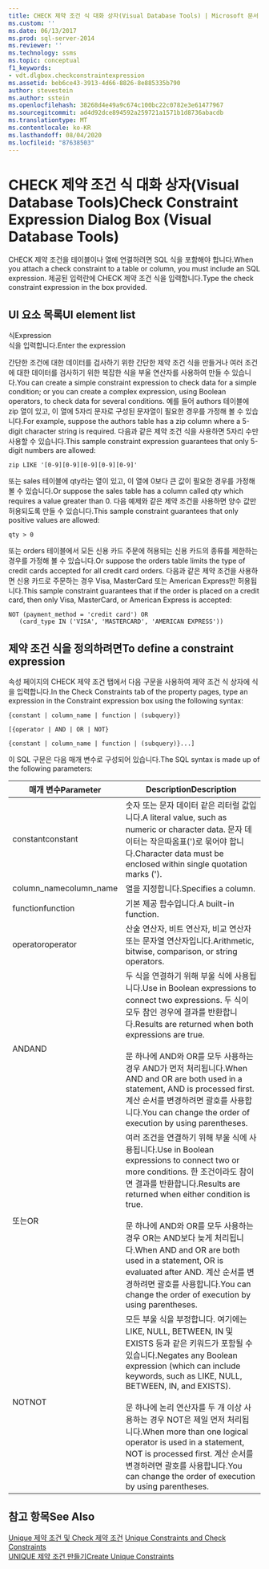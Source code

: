```yaml
---
title: CHECK 제약 조건 식 대화 상자(Visual Database Tools) | Microsoft 문서
ms.custom: ''
ms.date: 06/13/2017
ms.prod: sql-server-2014
ms.reviewer: ''
ms.technology: ssms
ms.topic: conceptual
f1_keywords:
- vdt.dlgbox.checkconstraintexpression
ms.assetid: beb6ce43-3913-4d66-8826-8e885335b790
author: stevestein
ms.author: sstein
ms.openlocfilehash: 38268d4e49a9c674c100bc22c0782e3e61477967
ms.sourcegitcommit: ad4d92dce894592a259721a1571b1d8736abacdb
ms.translationtype: MT
ms.contentlocale: ko-KR
ms.lasthandoff: 08/04/2020
ms.locfileid: "87638503"
---
```

# <a name="check-constraint-expression-dialog-box-visual-database-tools"></a><span data-ttu-id="6c883-102">CHECK 제약 조건 식 대화 상자(Visual Database Tools)</span><span class="sxs-lookup"><span data-stu-id="6c883-102">Check Constraint Expression Dialog Box (Visual Database Tools)</span></span>
  <span data-ttu-id="6c883-103">CHECK 제약 조건을 테이블이나 열에 연결하려면 SQL 식을 포함해야 합니다.</span><span class="sxs-lookup"><span data-stu-id="6c883-103">When you attach a check constraint to a table or column, you must include an SQL expression.</span></span> <span data-ttu-id="6c883-104">제공된 입력란에 CHECK 제약 조건 식을 입력합니다.</span><span class="sxs-lookup"><span data-stu-id="6c883-104">Type the check constraint expression in the box provided.</span></span>  
  
## <a name="ui-element-list"></a><span data-ttu-id="6c883-105">UI 요소 목록</span><span class="sxs-lookup"><span data-stu-id="6c883-105">UI element list</span></span>  
 <span data-ttu-id="6c883-106">식</span><span class="sxs-lookup"><span data-stu-id="6c883-106">Expression</span></span>  
 <span data-ttu-id="6c883-107">식을 입력합니다.</span><span class="sxs-lookup"><span data-stu-id="6c883-107">Enter the expression</span></span>  
  
 <span data-ttu-id="6c883-108">간단한 조건에 대한 데이터를 검사하기 위한 간단한 제약 조건 식을 만들거나 여러 조건에 대한 데이터를 검사하기 위한 복잡한 식을 부울 연산자를 사용하여 만들 수 있습니다.</span><span class="sxs-lookup"><span data-stu-id="6c883-108">You can create a simple constraint expression to check data for a simple condition; or you can create a complex expression, using Boolean operators, to check data for several conditions.</span></span> <span data-ttu-id="6c883-109">예를 들어 authors 테이블에 zip 열이 있고, 이 열에 5자리 문자로 구성된 문자열이 필요한 경우를 가정해 볼 수 있습니다.</span><span class="sxs-lookup"><span data-stu-id="6c883-109">For example, suppose the authors table has a zip column where a 5-digit character string is required.</span></span> <span data-ttu-id="6c883-110">다음과 같은 제약 조건 식을 사용하면 5자리 수만 사용할 수 있습니다.</span><span class="sxs-lookup"><span data-stu-id="6c883-110">This sample constraint expression guarantees that only 5-digit numbers are allowed:</span></span>  
  
```  
zip LIKE '[0-9][0-9][0-9][0-9][0-9]'  
```  
  
 <span data-ttu-id="6c883-111">또는 sales 테이블에 qty라는 열이 있고, 이 열에 0보다 큰 값이 필요한 경우를 가정해 볼 수 있습니다.</span><span class="sxs-lookup"><span data-stu-id="6c883-111">Or suppose the sales table has a column called qty which requires a value greater than 0.</span></span> <span data-ttu-id="6c883-112">다음 예제와 같은 제약 조건을 사용하면 양수 값만 허용되도록 만들 수 있습니다.</span><span class="sxs-lookup"><span data-stu-id="6c883-112">This sample constraint guarantees that only positive values are allowed:</span></span>  
  
```  
qty > 0  
```  
  
 <span data-ttu-id="6c883-113">또는 orders 테이블에서 모든 신용 카드 주문에 허용되는 신용 카드의 종류를 제한하는 경우를 가정해 볼 수 있습니다.</span><span class="sxs-lookup"><span data-stu-id="6c883-113">Or suppose the orders table limits the type of credit cards accepted for all credit card orders.</span></span> <span data-ttu-id="6c883-114">다음과 같은 제약 조건을 사용하면 신용 카드로 주문하는 경우 Visa, MasterCard 또는 American Express만 허용됩니다.</span><span class="sxs-lookup"><span data-stu-id="6c883-114">This sample constraint guarantees that if the order is placed on a credit card, then only Visa, MasterCard, or American Express is accepted:</span></span>  
  
```  
NOT (payment_method = 'credit card') OR  
   (card_type IN ('VISA', 'MASTERCARD', 'AMERICAN EXPRESS'))  
```  
  
## <a name="to-define-a-constraint-expression"></a><span data-ttu-id="6c883-115">제약 조건 식을 정의하려면</span><span class="sxs-lookup"><span data-stu-id="6c883-115">To define a constraint expression</span></span>  
 <span data-ttu-id="6c883-116">속성 페이지의 CHECK 제약 조건 탭에서 다음 구문을 사용하여 제약 조건 식 상자에 식을 입력합니다.</span><span class="sxs-lookup"><span data-stu-id="6c883-116">In the Check Constraints tab of the property pages, type an expression in the Constraint expression box using the following syntax:</span></span>  
  
 `{constant | column_name | function | (subquery)}`  
  
 `[{operator | AND | OR | NOT}`  
  
 `{constant | column_name | function | (subquery)}...]`  
  
 <span data-ttu-id="6c883-117">이 SQL 구문은 다음 매개 변수로 구성되어 있습니다.</span><span class="sxs-lookup"><span data-stu-id="6c883-117">The SQL syntax is made up of the following parameters:</span></span>  
  
|<span data-ttu-id="6c883-118">매개 변수</span><span class="sxs-lookup"><span data-stu-id="6c883-118">Parameter</span></span>|<span data-ttu-id="6c883-119">Description</span><span class="sxs-lookup"><span data-stu-id="6c883-119">Description</span></span>|  
|---------------|-----------------|  
|<span data-ttu-id="6c883-120">constant</span><span class="sxs-lookup"><span data-stu-id="6c883-120">constant</span></span>|<span data-ttu-id="6c883-121">숫자 또는 문자 데이터 같은 리터럴 값입니다.</span><span class="sxs-lookup"><span data-stu-id="6c883-121">A literal value, such as numeric or character data.</span></span> <span data-ttu-id="6c883-122">문자 데이터는 작은따옴표(')로 묶어야 합니다.</span><span class="sxs-lookup"><span data-stu-id="6c883-122">Character data must be enclosed within single quotation marks (').</span></span>|  
|<span data-ttu-id="6c883-123">column_name</span><span class="sxs-lookup"><span data-stu-id="6c883-123">column_name</span></span>|<span data-ttu-id="6c883-124">열을 지정합니다.</span><span class="sxs-lookup"><span data-stu-id="6c883-124">Specifies a column.</span></span>|  
|<span data-ttu-id="6c883-125">function</span><span class="sxs-lookup"><span data-stu-id="6c883-125">function</span></span>|<span data-ttu-id="6c883-126">기본 제공 함수입니다.</span><span class="sxs-lookup"><span data-stu-id="6c883-126">A built-in function.</span></span>|  
|<span data-ttu-id="6c883-127">operator</span><span class="sxs-lookup"><span data-stu-id="6c883-127">operator</span></span>|<span data-ttu-id="6c883-128">산술 연산자, 비트 연산자, 비교 연산자 또는 문자열 연산자입니다.</span><span class="sxs-lookup"><span data-stu-id="6c883-128">Arithmetic, bitwise, comparison, or string operators.</span></span>|  
|<span data-ttu-id="6c883-129">AND</span><span class="sxs-lookup"><span data-stu-id="6c883-129">AND</span></span>|<span data-ttu-id="6c883-130">두 식을 연결하기 위해 부울 식에 사용됩니다.</span><span class="sxs-lookup"><span data-stu-id="6c883-130">Use in Boolean expressions to connect two expressions.</span></span> <span data-ttu-id="6c883-131">두 식이 모두 참인 경우에 결과를 반환합니다.</span><span class="sxs-lookup"><span data-stu-id="6c883-131">Results are returned when both expressions are true.</span></span><br /><br /> <span data-ttu-id="6c883-132">문 하나에 AND와 OR를 모두 사용하는 경우 AND가 먼저 처리됩니다.</span><span class="sxs-lookup"><span data-stu-id="6c883-132">When AND and OR are both used in a statement, AND is processed first.</span></span> <span data-ttu-id="6c883-133">계산 순서를 변경하려면 괄호를 사용합니다.</span><span class="sxs-lookup"><span data-stu-id="6c883-133">You can change the order of execution by using parentheses.</span></span>|  
|<span data-ttu-id="6c883-134">또는</span><span class="sxs-lookup"><span data-stu-id="6c883-134">OR</span></span>|<span data-ttu-id="6c883-135">여러 조건을 연결하기 위해 부울 식에 사용됩니다.</span><span class="sxs-lookup"><span data-stu-id="6c883-135">Use in Boolean expressions to connect two or more conditions.</span></span> <span data-ttu-id="6c883-136">한 조건이라도 참이면 결과를 반환합니다.</span><span class="sxs-lookup"><span data-stu-id="6c883-136">Results are returned when either condition is true.</span></span><br /><br /> <span data-ttu-id="6c883-137">문 하나에 AND와 OR를 모두 사용하는 경우 OR는 AND보다 늦게 처리됩니다.</span><span class="sxs-lookup"><span data-stu-id="6c883-137">When AND and OR are both used in a statement, OR is evaluated after AND.</span></span> <span data-ttu-id="6c883-138">계산 순서를 변경하려면 괄호를 사용합니다.</span><span class="sxs-lookup"><span data-stu-id="6c883-138">You can change the order of execution by using parentheses.</span></span>|  
|<span data-ttu-id="6c883-139">NOT</span><span class="sxs-lookup"><span data-stu-id="6c883-139">NOT</span></span>|<span data-ttu-id="6c883-140">모든 부울 식을 부정합니다. 여기에는 LIKE, NULL, BETWEEN, IN 및 EXISTS 등과 같은 키워드가 포함될 수 있습니다.</span><span class="sxs-lookup"><span data-stu-id="6c883-140">Negates any Boolean expression (which can include keywords, such as LIKE, NULL, BETWEEN, IN, and EXISTS).</span></span><br /><br /> <span data-ttu-id="6c883-141">문 하나에 논리 연산자를 두 개 이상 사용하는 경우 NOT은 제일 먼저 처리됩니다.</span><span class="sxs-lookup"><span data-stu-id="6c883-141">When more than one logical operator is used in a statement, NOT is processed first.</span></span> <span data-ttu-id="6c883-142">계산 순서를 변경하려면 괄호를 사용합니다.</span><span class="sxs-lookup"><span data-stu-id="6c883-142">You can change the order of execution by using parentheses.</span></span>|  
  
## <a name="see-also"></a><span data-ttu-id="6c883-143">참고 항목</span><span class="sxs-lookup"><span data-stu-id="6c883-143">See Also</span></span>  
 <span data-ttu-id="6c883-144">[Unique 제약 조건 및 Check 제약 조건](../../relational-databases/tables/unique-constraints-and-check-constraints.md) </span><span class="sxs-lookup"><span data-stu-id="6c883-144">[Unique Constraints and Check Constraints](../../relational-databases/tables/unique-constraints-and-check-constraints.md) </span></span>  
 [<span data-ttu-id="6c883-145">UNIQUE 제약 조건 만들기</span><span class="sxs-lookup"><span data-stu-id="6c883-145">Create Unique Constraints</span></span>](../../relational-databases/tables/create-unique-constraints.md)  
  
  
